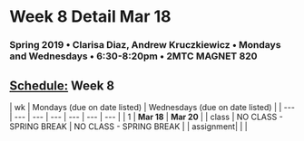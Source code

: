 # Week 8 Detail Mar 18

### Spring 2019 • Clarisa Diaz, Andrew Kruczkiewicz • Mondays and Wednesdays • 6:30-8:20pm • 2MTC MAGNET 820

## [Schedule:](./) Week 8

| wk | Mondays \(due on date listed\) | Wednesdays \(due on date listed\) |
| --- | --- | --- | --- | --- | --- | --- |
| 1 | **Mar 18** | **Mar 20** |
| class | NO CLASS - SPRING BREAK  | NO CLASS - SPRING BREAK  |
| assignment|   |   |

